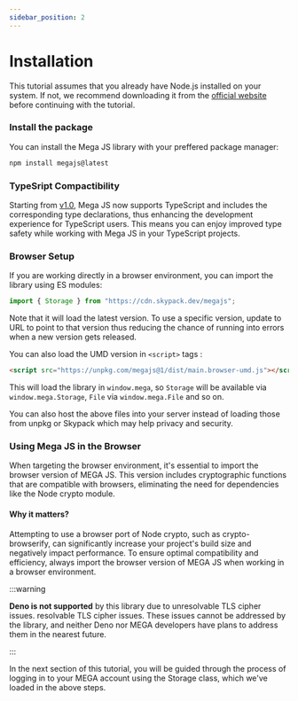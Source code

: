 ```yaml
---
sidebar_position: 2
---
```


# Installation

This tutorial assumes that you already have Node.js installed on your system. If not, we recommend downloading it from the <a href='https://nodejs.org/en'>official website</a> before continuing with the tutorial.

### Install the package

You can install the Mega JS library with your preffered package manager:

```bash npm2yarn
npm install megajs@latest
```

<!-- Since V1 it already includes TypeScript types (thanks to [ChampionBuffalo1](https://github.com/ChampionBuffalo1) for contributing). -->

### TypeSript Compactibility

Starting from <a href='/docs/1.0/api'>v1.0</a>, Mega JS now supports TypeScript and includes the corresponding type declarations, thus enhancing the development experience for TypeScript users. This means you can enjoy improved type safety while working with Mega JS in your TypeScript projects.

### Browser Setup

If you are working directly in a browser environment, you can import the library using ES modules:

```js
import { Storage } from "https://cdn.skypack.dev/megajs";
```

Note that it will load the latest version. To use a specific version, update to URL to point to that version thus reducing the chance of running into errors when a new version gets released.

You can also load the UMD version in `<script>` tags :

```html
<script src="https://unpkg.com/megajs@1/dist/main.browser-umd.js"></script>
```

This will load the library in `window.mega`, so `Storage` will be available via `window.mega.Storage`, `File` via `window.mega.File` and so on.

You can also host the above files into your server instead of loading those from unpkg or Skypack which may help privacy and security.

### Using Mega JS in the Browser

When targeting the browser environment, it's essential to import the browser version of MEGA JS. This version includes cryptographic functions that are compatible with browsers, eliminating the need for dependencies like the Node crypto module.

#### Why it matters?

Attempting to use a browser port of Node crypto, such as crypto-browserify, can significantly increase your project's build size and negatively impact performance. To ensure optimal compatibility and efficiency, always import the browser version of MEGA JS when working in a browser environment.

:::warning

**Deno is not supported** by this library due to unresolvable TLS cipher issues. resolvable TLS cipher issues. These issues cannot be addressed by the library, and neither Deno nor MEGA developers have plans to address them in the nearest future.

:::

In the next section of this tutorial, you will be guided through the process of logging in to your MEGA account using the Storage class, which we've loaded in the above steps.
